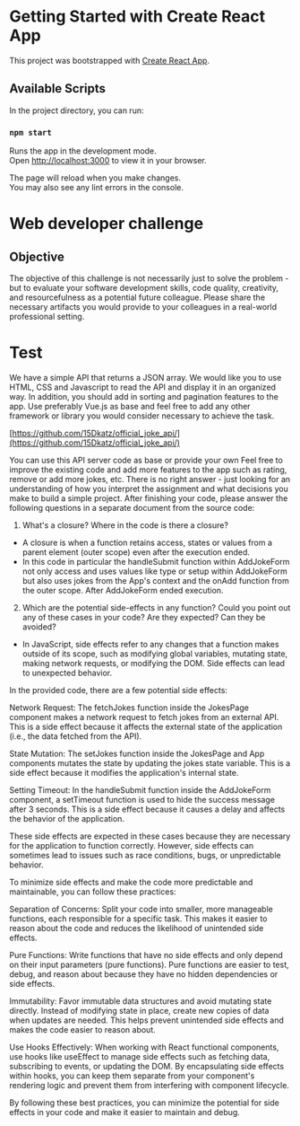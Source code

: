 # Getting Started with Create React App

This project was bootstrapped with [Create React App](https://github.com/facebook/create-react-app).

## Available Scripts

In the project directory, you can run:

### `npm start`

Runs the app in the development mode.\
Open [http://localhost:3000](http://localhost:3000) to view it in your browser.

The page will reload when you make changes.\
You may also see any lint errors in the console.


# Web developer challenge

## Objective

The objective of this challenge is not necessarily just to solve the problem - but to
evaluate your software development skills, code quality, creativity, and resourcefulness as a
potential future colleague. Please share the necessary artifacts you would provide to your
colleagues in a real-world professional setting.

# Test

We have a simple API that returns a JSON array. We would like you to use HTML, CSS and
Javascript to read the API and display it in an organized way. In addition, you should add in
sorting and pagination features to the app. Use preferably Vue.js as base and feel free to add
any other framework or library you would consider necessary to achieve the task.

[https://github.com/15Dkatz/official_joke_api/](https://github.com/15Dkatz/official_joke_api/)

You can use this API server code as base or provide your own
Feel free to improve the existing code and add more features to the app such as rating, remove
or add more jokes, etc.
There is no right answer - just looking for an understanding of how you interpret the assignment
and what decisions you make to build a simple project.
After finishing your code, please answer the following questions in a separate document from
the source code:

1. What's a closure? Where in the code is there a closure?
- A closure is when a function retains access, states or values from a parent element (outer scope) even after the execution ended.
- In this code in particular the handleSubmit function within AddJokeForm not only access and uses values like type or setup within AddJokeForm  but also uses jokes from the App's context and the onAdd function from the outer scope. After AddJokeForm ended execution.

2. Which are the potential side-effects in any function? Could you point out any of these cases in
your code? Are they expected? Can they be avoided?

- In JavaScript, side effects refer to any changes that a function makes outside of its scope, such as modifying global variables, mutating state, making network requests, or modifying the DOM. Side effects can lead to unexpected behavior.

In the provided code, there are a few potential side effects:

Network Request: The fetchJokes function inside the JokesPage component makes a network request to fetch jokes from an external API. This is a side effect because it affects the external state of the application (i.e., the data fetched from the API).

State Mutation: The setJokes function inside the JokesPage and App components mutates the state by updating the jokes state variable. This is a side effect because it modifies the application's internal state.

Setting Timeout: In the handleSubmit function inside the AddJokeForm component, a setTimeout function is used to hide the success message after 3 seconds. This is a side effect because it causes a delay and affects the behavior of the application.

These side effects are expected in these cases because they are necessary for the application to function correctly. However, side effects can sometimes lead to issues such as race conditions, bugs, or unpredictable behavior.

To minimize side effects and make the code more predictable and maintainable, you can follow these practices:

Separation of Concerns: Split your code into smaller, more manageable functions, each responsible for a specific task. This makes it easier to reason about the code and reduces the likelihood of unintended side effects.

Pure Functions: Write functions that have no side effects and only depend on their input parameters (pure functions). Pure functions are easier to test, debug, and reason about because they have no hidden dependencies or side effects. 

Immutability: Favor immutable data structures and avoid mutating state directly. Instead of modifying state in place, create new copies of data when updates are needed. This helps prevent unintended side effects and makes the code easier to reason about.

Use Hooks Effectively: When working with React functional components, use hooks like useEffect to manage side effects such as fetching data, subscribing to events, or updating the DOM. By encapsulating side effects within hooks, you can keep them separate from your component's rendering logic and prevent them from interfering with component lifecycle.

By following these best practices, you can minimize the potential for side effects in your code and make it easier to maintain and debug.


